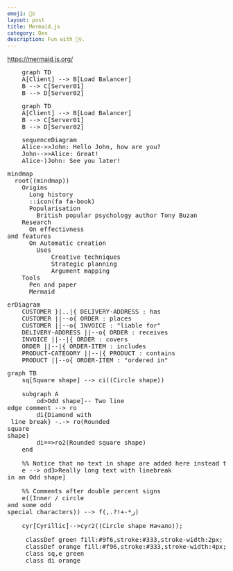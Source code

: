 ```yaml
---
emoji: 🧜‍♀️
layout: post
title: Mermaid.js
category: Dev
description: Fun with 🧜‍♀️.
---
```


https://mermaid.js.org/

<pre>
    graph TD 
    A[Client] --> B[Load Balancer] 
    B --> C[Server01] 
    B --> D[Server02]
</pre>

<pre class="mermaid">
    graph TD 
    A[Client] --> B[Load Balancer] 
    B --> C[Server01] 
    B --> D[Server02]
</pre>

<pre class="mermaid">
    sequenceDiagram
    Alice->>John: Hello John, how are you?
    John-->>Alice: Great!
    Alice-)John: See you later!
</pre>

<pre class="mermaid">
mindmap
  root((mindmap))
    Origins
      Long history
      ::icon(fa fa-book)
      Popularisation
        British popular psychology author Tony Buzan
    Research
      On effectivness<br/>and features
      On Automatic creation
        Uses
            Creative techniques
            Strategic planning
            Argument mapping
    Tools
      Pen and paper
      Mermaid
</pre>

<pre class="mermaid">
erDiagram
    CUSTOMER }|..|{ DELIVERY-ADDRESS : has
    CUSTOMER ||--o{ ORDER : places
    CUSTOMER ||--o{ INVOICE : "liable for"
    DELIVERY-ADDRESS ||--o{ ORDER : receives
    INVOICE ||--|{ ORDER : covers
    ORDER ||--|{ ORDER-ITEM : includes
    PRODUCT-CATEGORY ||--|{ PRODUCT : contains
    PRODUCT ||--o{ ORDER-ITEM : "ordered in"
</pre>

<pre class="mermaid">
graph TB
    sq[Square shape] --> ci((Circle shape))

    subgraph A
        od>Odd shape]-- Two line<br/>edge comment --> ro
        di{Diamond with <br/> line break} -.-> ro(Rounded<br>square<br>shape)
        di==>ro2(Rounded square shape)
    end

    %% Notice that no text in shape are added here instead that is appended further down
    e --> od3>Really long text with linebreak<br>in an Odd shape]

    %% Comments after double percent signs
    e((Inner / circle<br>and some odd <br>special characters)) --> f(,.?!+-*ز)

    cyr[Cyrillic]-->cyr2((Circle shape Начало));

     classDef green fill:#9f6,stroke:#333,stroke-width:2px;
     classDef orange fill:#f96,stroke:#333,stroke-width:4px;
     class sq,e green
     class di orange

</pre>
